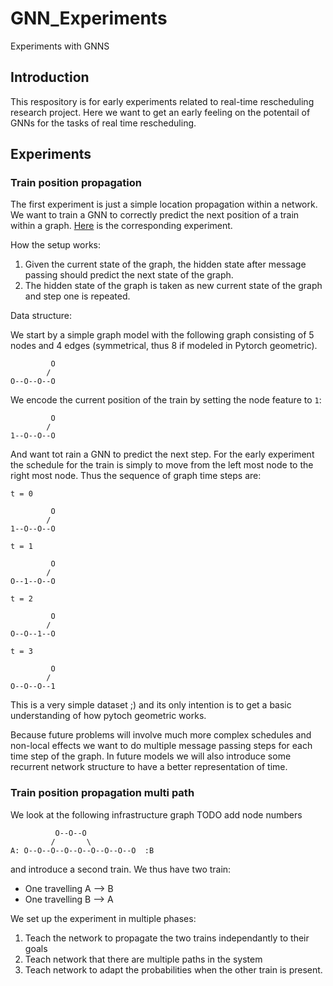 # GNN_Experiments
Experiments with GNNS

## Introduction
This respository is for early experiments related to real-time rescheduling research project. Here we want to get an early feeling on the potentail of GNNs for the tasks of real time rescheduling.

## Experiments
### Train position propagation
The first experiment is just a simple location propagation within a network. We want to train a GNN to correctly predict the next position of a train within a graph.
[Here](https://github.com/MLerik/GNN_Experiments/blob/master/train_propagation.py) is the corresponding experiment.

How the setup works:
 1. Given the current state of the graph, the hidden state after message passing should predict the next state of the graph.
 2. The hidden state of the graph is taken as new current state of the graph and step one is repeated.
 
Data structure:

We start by a simple graph model with the following graph consisting of 5 nodes and 4 edges (symmetrical, thus 8 if modeled in Pytorch geometric).
```
         O
        /
O--O--O--O

```

We encode the current position of the train by setting the node feature to `1`:

```
         O
        /
1--O--O--O

```

And want tot rain a GNN to predict the next step. For the early experiment the schedule for the train is simply to move from the left most node to the right most node. Thus the sequence of graph time steps are:

`t = 0`

```
         O
        /
1--O--O--O

```

`t = 1`

```
         O
        /
O--1--O--O

```

`t = 2`

```
         O
        /
O--O--1--O

```

`t = 3`

```
         O
        /
O--O--O--1

```
 This is a very simple dataset ;) and its only intention is to get a basic understanding of how pytoch geometric works.
 
 Because future problems will involve much more complex schedules and non-local effects we want to do multiple message passing steps for each time step of the graph.
 In future models we will also introduce some recurrent network structure to have a better representation of time.
 
 ### Train position propagation multi path
 
 We look at the following infrastructure graph
 TODO add node numbers
 ```
           O--O--O
          /       \
A: O--O--O--O--O--O--O--O--O  :B

```

and introduce a second train. We thus have two train:

- One travelling A --> B
- One travelling B --> A

We set up the experiment in multiple phases:

1. Teach the network to propagate the two trains independantly to their goals
2. Teach network that there are multiple paths in the system
3. Teach network to adapt the probabilities when the other train is present.
